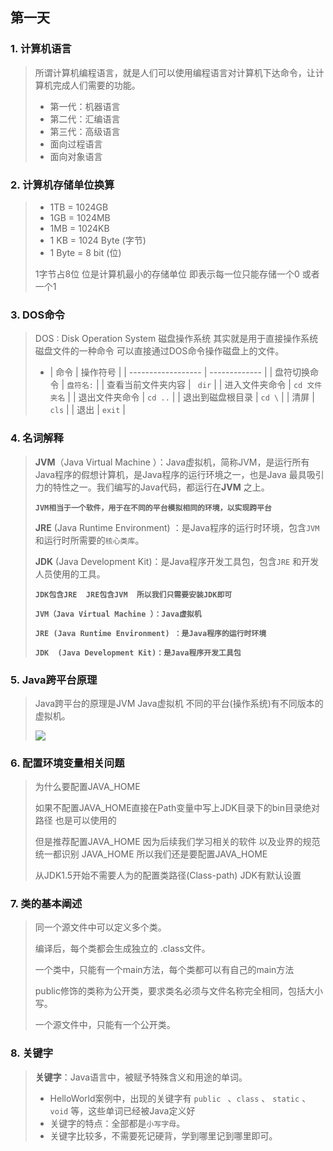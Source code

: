 ## 第一天

### 1. 计算机语言

>所谓计算机编程语言，就是人们可以使用编程语言对计算机下达命令，让计算机完成人们需要的功能。
>
>- 第一代：机器语言
>- 第二代：汇编语言
>- 第三代：高级语言
>  - 面向过程语言
>  - 面向对象语言

### 2. 计算机存储单位换算

>- 1TB = 1024GB
>- 1GB = 1024MB
>- 1MB = 1024KB
>- 1 KB = 1024 Byte (字节)
>- 1 Byte = 8 bit (位) 
>
>1字节占8位 位是计算机最小的存储单位 即表示每一位只能存储一个0 或者 一个1 

### 3. DOS命令

>DOS : Disk Operation System 磁盘操作系统 其实就是用于直接操作系统磁盘文件的一种命令 可以直接通过DOS命令操作磁盘上的文件。
>
>
>
>- | 命令               | 操作符号      |
>  | ------------------ | ------------- |
>  | 盘符切换命令       | `盘符名:`     |
>  | 查看当前文件夹内容 | ` dir`        |
>  | 进入文件夹命令     | `cd 文件夹名` |
>  | 退出文件夹命令     | `cd ..`       |
>  | 退出到磁盘根目录   | `cd \`        |
>  | 清屏               | `cls`         |
>  | 退出               | `exit`        |

### 4. 名词解释

> **JVM**（Java Virtual Machine ）：Java虚拟机，简称JVM，是运行所有Java程序的假想计算机，是Java程序的运行环境之一，也是Java 最具吸引力的特性之一。我们编写的Java代码，都运行在**JVM** 之上。
>
> **`JVM相当于一个软件，用于在不同的平台模拟相同的环境，以实现跨平台`**
>
> **JRE** (Java Runtime Environment) ：是Java程序的运行时环境，包含`JVM` 和运行时所需要的`核心类库`。
>
> **JDK**  (Java Development Kit)：是Java程序开发工具包，包含`JRE` 和开发人员使用的工具。
>
> **`JDK包含JRE  JRE包含JVM  所以我们只需要安装JDK即可`**
>
> **`JVM（Java Virtual Machine ）：Java虚拟机`**
>
> **`JRE (Java Runtime Environment) ：是Java程序的运行时环境`**
>
> **`JDK  (Java Development Kit)：是Java程序开发工具包`** 

### 5. Java跨平台原理

> Java跨平台的原理是JVM  Java虚拟机   不同的平台(操作系统)有不同版本的虚拟机。
>
> ![](C:/Users/89585/Desktop/%E5%B0%9A%E7%A1%85%E8%B0%B7Java%E5%9F%BA%E7%A1%80%E8%AF%BE%E4%BB%B6/%E7%AC%94%E8%AE%B0/day01/%E8%AF%BE%E4%BB%B6/image/7x2xnjl016_RXxZfIhAKi.jpg)

### 6. 配置环境变量相关问题

> 为什么要配置JAVA_HOME
>
> 如果不配置JAVA_HOME直接在Path变量中写上JDK目录下的bin目录绝对路径  也是可以使用的
>
> 但是推荐配置JAVA_HOME  因为后续我们学习相关的软件 以及业界的规范 统一都识别 JAVA_HOME  所以我们还是要配置JAVA_HOME
>
> 从JDK1.5开始不需要人为的配置类路径(Class-path) JDK有默认设置

### 7. 类的基本阐述

> 同一个源文件中可以定义多个类。
>
> 编译后，每个类都会生成独立的 .class文件。
>
> 一个类中，只能有一个main方法，每个类都可以有自己的main方法
>
> public修饰的类称为公开类，要求类名必须与文件名称完全相同，包括大小写。
>
> 一个源文件中，只能有一个公开类。

### 8. 关键字

> **关键字**：Java语言中，被赋予特殊含义和用途的单词。
>
> - HelloWorld案例中，出现的关键字有 `public ` 、`class` 、 `static` 、  `void`  等，这些单词已经被Java定义好
> - 关键字的特点：全部都是`小写字母`。
> - 关键字比较多，不需要死记硬背，学到哪里记到哪里即可。


